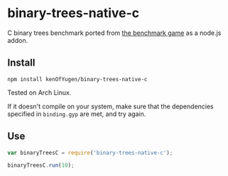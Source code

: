 # binary-trees-native-c

C binary trees benchmark ported from [the benchmark 
game](http://benchmarksgame.alioth.debian.org/u64q/program.php?test=binarytrees&lang=gcc&id=3) 
as a node.js addon.

## Install
`npm install kenOfYugen/binary-trees-native-c`

Tested on Arch Linux.

If it doesn't compile on your system, make sure that the dependencies specified 
in `binding.gyp` are met, and try again.

## Use

```javascript
var binaryTreesC = require('binary-trees-native-c');

binaryTreesC.run(10);
```
